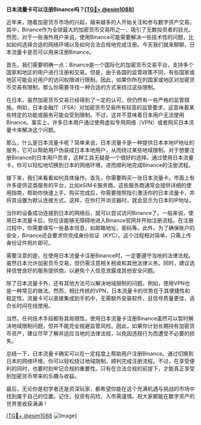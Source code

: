 **日本流量卡可以注册Binance吗？[[TG💪+ @esim1088](https://t.me/s/esim1088)]**

近年来，随着加密货币市场的兴起，越来越多的人开始关注和参与数字资产交易。其中，Binance作为全球最大的加密货币交易所之一，吸引了无数投资者的目光。然而，对于一些海外用户来说，使用Binance可能需要解决一些技术性的问题，比如如何选择合适的网络环境以及如何合法合规地完成注册。今天我们就来聊聊，日本流量卡是否可以用来注册Binance。

首先，我们需要明确一点：Binance是一个国际化的加密货币交易平台，支持多个国家和地区的用户进行注册和交易。但是，由于各国的监管政策不同，有些国家或地区可能会对用户的访问权限进行限制。因此，如果你所在的国家或地区对加密货币交易有限制，那么你需要寻找一种合适的方式来绕过这些限制。

在日本，虽然加密货币交易已经得到了一定的认可，但仍然有一些严格的监管措施。例如，日本金融厅（FSA）对加密货币交易所有较高的监管要求，这意味着某些特定的功能或服务可能会受到限制。不过，这并不意味着日本用户无法使用Binance。事实上，许多日本用户通过使用虚拟专用网络（VPN）或者购买日本流量卡来解决这个问题。

那么，什么是日本流量卡呢？简单来说，日本流量卡是一种提供日本本地IP地址的服务，它可以帮助用户伪装成日本本地用户，从而绕过某些地域限制。对于想要注册Binance的日本用户而言，这种工具无疑是一个很好的选择。通过使用日本流量卡，你可以轻松地切换到日本的网络环境，进而顺利地完成Binance的注册流程。

接下来，我们来看看如何具体操作。首先，你需要购买一张日本流量卡。市面上有许多提供这类服务的平台，比如eSIM卡服务商。这些服务商通常会提供详细的使用指南，帮助你快速上手。购买完成后，你需要按照指引激活你的日本流量卡，并将其设置为默认连接方式。这样，在你打开浏览器时，就会显示为日本的IP地址。

当你的设备成功连接到日本的网络后，就可以尝试访问Binance了。一般来说，使用日本流量卡后，你应该能够无障碍地进入Binance官网并开始注册流程。在注册过程中，你需要填写一些基本信息，如邮箱地址、密码等。此外，为了确保账户的安全，Binance还会要求你完成身份验证（KYC）。这个过程相对简单，只需上传身份证件照片即可。

需要注意的是，在使用日本流量卡注册Binance时，一定要遵守当地的法律法规。虽然日本允许加密货币交易，但仍需注意相关税收和其他法律义务。同时，建议选择信誉良好的服务提供商，以避免个人信息泄露或其他安全问题。

除了日本流量卡外，还有其他方法可以解决地域限制的问题。例如，使用VPN也是一种常见的做法。然而，相比传统的VPN，日本流量卡的优势在于其便捷性和稳定性。流量卡可以直接集成到手机中，无需额外安装软件，且信号质量更佳，适合长时间在线使用。

当然，任何技术手段都有其局限性。使用日本流量卡注册Binance虽然可以暂时解决地域限制问题，但并不能完全规避监管风险。因此，如果你计划长期持有加密货币资产，建议尽早了解并适应当地的法律法规，以免因违规行为而遭受不必要的损失。

总结一下，日本流量卡确实可以在一定程度上帮助用户注册Binance。通过切换到日本的网络环境，你可以轻松绕过地域限制，顺利完成注册流程。不过，在享受便利的同时，也要时刻牢记合规的重要性。只有在合法合规的前提下，才能真正享受到加密货币带来的乐趣与收益。

最后，无论你是初学者还是资深玩家，都希望你能在这个充满机遇与挑战的市场中找到属于自己的位置。记住，投资有风险，入市需谨慎。祝大家都能在数字资产的世界里收获满满！

[[TG💪+ @esim1088](https://t.me/s/esim1088) ![Image](https://i.postimg.cc/4NQfJmqS/Snipaste-2025-05-13-00-14-12.png)]
